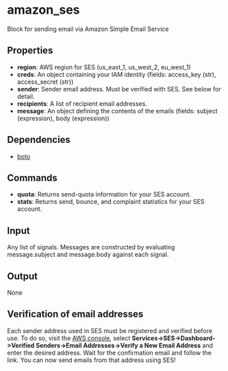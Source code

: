 amazon_ses
==========

Block for sending email via Amazon Simple Email Service

Properties
-----------

-   **region**: AWS region for SES (us_east_1, us_west_2, eu_west_1)
-   **creds**: An object containing your IAM identity (fields: access_key (str), access_secret (str))
-   **sender**: Sender email address. Must be verified with SES. See below for detail.
-   **recipients**: A list of recipient email addresses.
-   **message**: An object defining the contents of the emails (fields: subject (expression), body (expression))

Dependencies
------------

-   [boto](https://pypi.python.org/pypi/boto/)

Commands
--------

-   **quota**: Returns send-quota information for your SES account.
-   **stats**: Returns send, bounce, and complaint statistics for your SES account.

Input
-----
Any list of signals. Messages are constructed by evaluating message.subject and message.body against each signal.

Output
------
None

Verification of email addresses
-------------------------------
Each sender address used in SES must be registered and verified before use. To do so, visit the [AWS console](console.aws.amazon.com), select **Services->SES->Dashboard->Verified Senders->Email Addresses->Verify a New Email Address** and enter the desired address. Wait for the confirmation email and follow the link. You can now send emails from that address using SES!
